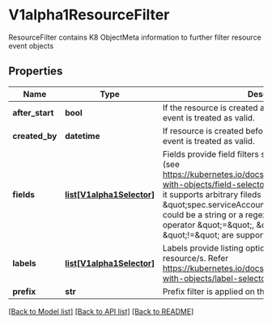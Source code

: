 # V1alpha1ResourceFilter

ResourceFilter contains K8 ObjectMeta information to further filter resource event objects
## Properties
Name | Type | Description | Notes
------------ | ------------- | ------------- | -------------
**after_start** | **bool** | If the resource is created after the start time then the event is treated as valid. | [optional] 
**created_by** | **datetime** | If resource is created before the specified time then the event is treated as valid. | [optional] 
**fields** | [**list[V1alpha1Selector]**](V1alpha1Selector.md) | Fields provide field filters similar to K8s field selector (see https://kubernetes.io/docs/concepts/overview/working-with-objects/field-selectors/). Unlike K8s field selector, it supports arbitrary fileds like \&quot;spec.serviceAccountName\&quot;, and the value could be a string or a regex. Same as K8s field selector, operator \&quot;&#x3D;\&quot;, \&quot;&#x3D;&#x3D;\&quot; and \&quot;!&#x3D;\&quot; are supported. | [optional] 
**labels** | [**list[V1alpha1Selector]**](V1alpha1Selector.md) | Labels provide listing options to K8s API to watch resource/s. Refer https://kubernetes.io/docs/concepts/overview/working-with-objects/label-selectors/ for more info. | [optional] 
**prefix** | **str** | Prefix filter is applied on the resource name. | [optional] 

[[Back to Model list]](../README.md#documentation-for-models) [[Back to API list]](../README.md#documentation-for-api-endpoints) [[Back to README]](../README.md)


